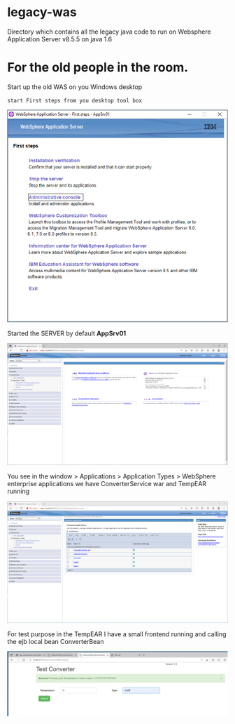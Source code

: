 # legacy-was
Directory which contains all the legacy java code to run on Websphere Application Server v8.5.5 on java 1.6

# For the old people in the room. 
Start up the old WAS on you Windows desktop 
```
start First steps from you desktop tool box
```
 ![app-modernization-ejb](../images/firtstep-WAS.PNG)

Started the SERVER by default **AppSrv01**

 ![app-modernization-ejb](../images/WAS-home.PNG)
 
You see in the window > Applications > Application Types > WebSphere enterprise applications
we have ConverterService war and TempEAR running

 ![app-modernization-ejb](../images/WAS-Application.PNG)

For test purpose in the TempEAR I have a small frontend running and calling the ejb local bean ConverterBean

 ![app-modernization-ejb](../images/Old-Frontend-converter.PNG)
